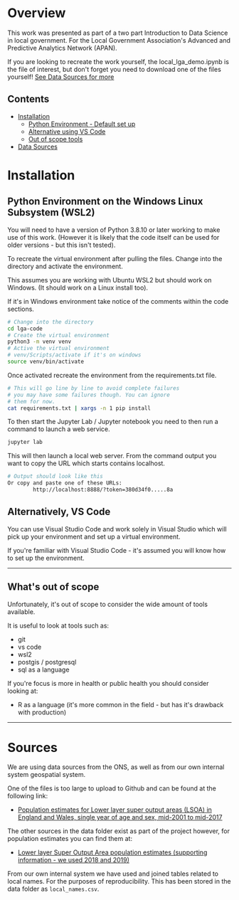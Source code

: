 # Overview

This work was presented as part of a two part Introduction to Data Science in local government. For the Local Government Association's Advanced and Predictive Analytics Network (APAN).

If you are looking to recreate the work yourself, the local_lga_demo.ipynb is the file of interest, but don't forget you need to download one of the files yourself! [See Data Sources for more](#sources)

## Contents

* [Installation](#installation)
    * [Python Environment - Default set up](#python-environment-on-the-windows-linux-subsystem-wsl2)
    * [Alternative using VS Code](#alternatively-vs-code)
    * [Out of scope tools](#whats-out-of-scope)
* [Data Sources](#sources)




# Installation

## Python Environment on the Windows Linux Subsystem (WSL2)

You will need to have a version of Python 3.8.10 or later working to make use of this work. (However it is likely that the code itself can be used for older versions - but this isn't tested).

To recreate the virtual environment after pulling the files. Change into the directory and activate the environment.

This assumes you are working with Ubuntu WSL2 but should work on Windows. (It should work on a Linux install too).

If it's in Windows environment take notice of the comments within the code sections.

```bash
# Change into the directory
cd lga-code
# Create the virtual environment
python3 -m venv venv
# Active the virtual environment 
# venv/Scripts/activate if it's on windows
source venv/bin/activate
```

Once activated recreate the environment from the requirements.txt file.

```bash
# This will go line by line to avoid complete failures
# you may have some failures though. You can ignore
# them for now.
cat requirements.txt | xargs -n 1 pip install
```

To then start the Jupyter Lab / Jupyter notebook you need to then run a command to launch a web service.

```bash
jupyter lab
```

This will then launch a local web server. From the command output you want to copy the URL which starts contains localhost.

```bash
# Output should look like this
Or copy and paste one of these URLs:
        http://localhost:8888/?token=380d34f0.....8a
```

## Alternatively, VS Code

You can use Visual Studio Code and work solely in Visual Studio which will pick up your environment and set up a virtual environment.

If you're familiar with Visual Studio Code - it's assumed you will know how to set up the environment.
___

## What's out of scope

Unfortunately, it's out of scope to consider the wide amount of tools available.

It is useful to look at tools such as:

* git
* vs code
* wsl2
* postgis / postgresql
* sql as a language

If you're focus is more in health or public health you should consider looking at:

* R as a language (it's more common in the field - but has it's drawback with production)


___

# Sources

We are using data sources from the ONS, as well as from our own internal system geospatial system.

One of the files is too large to upload to Github and can be found at the following link:

* [Population estimates for Lower layer super output areas (LSOA) in England and Wales, single year of age and sex, mid-2001 to mid-2017](https://www.ons.gov.uk/peoplepopulationandcommunity/populationandmigration/populationestimates/adhocs/009983populationestimatesforlowerlayersuperoutputareaslsoainenglandandwalessingleyearofageandsexmid2001tomid2017)

The other sources in the data folder exist as part of the project however, for population estimates you can find them at:
* [Lower layer Super Output Area population estimates (supporting information - we used 2018 and 2019)](https://www.ons.gov.uk/peoplepopulationandcommunity/populationandmigration/populationestimates/datasets/lowersuperoutputareamidyearpopulationestimates)

From our own internal system we have used and joined tables related to local names. For the purposes of reproducibility. This has been stored in the data folder as `local_names.csv`.



